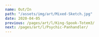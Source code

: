```yaml
---
name: Out/In
path: "/assets/img/art/Mixed-Sketch.jpg"
date: 2020-04-05
previous: /pages/art/l/King-Spook-Totem3/
next: /pages/art/l/Psychic-Panhandler/
---
```

